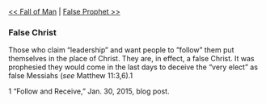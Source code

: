 [<< Fall of Man](Fall%20of%20Man)  |  [False Prophet >>](False%20Prophet)

### False Christ
Those who claim “leadership” and want people to ”follow” them put themselves in the place of Christ. They are, in effect, a false Christ. It was prophesied they would come in the last days to deceive the “very elect” as false Messiahs (*see* Matthew 11:3,6).1



1
“Follow and Receive,” Jan. 30, 2015, blog post.